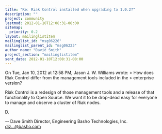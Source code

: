 ```yaml
---
title: "Re: Riak Control installed when upgrading to 1.0.2?"
description: ""
project: community
lastmod: 2012-01-10T12:08:31-08:00
sitemap:
  priority: 0.2
layout: mailinglistitem
mailinglist_id: "msg06226"
mailinglist_parent_id: "msg06223"
author_name: "David Smith"
project_section: "mailinglistitem"
sent_date: 2012-01-10T12:08:31-08:00
---
```



On Tue, Jan 10, 2012 at 12:58 PM, Jason J. W. Williams
 wrote:
&gt; How does Riak Control differ from the management tools included in the
&gt; enterprise version?

Riak Control is a redesign of those management tools and a release of
that functionality to Open Source. We want it to be drop-dead easy for
everyone to manage and observe a cluster of Riak nodes.

D.

-- 
Dave Smith
Director, Engineering
Basho Technologies, Inc.
diz...@basho.com

